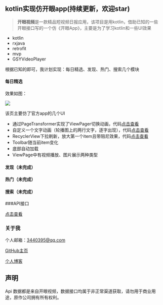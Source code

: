 ## kotlin实现仿开眼app(持续更新，欢迎star)

> **开眼视频**是一款精品短视频日报应用，该项目是用kotlin，借助已知的一些开眼接口写的一个仿《开眼App》，主要是为了学习kotlin和一些UI效果

- kotlin
- rxjava
- retrofit
- mvp
- GSYVideoPlayer

根据已知的即可，我计划实现：每日精选、发现、热门、搜索几个模块

#### 每日精选

效果如图：

![](image/home.gif)

该页主要仿了官方app的几个UI

- 通过PageTransformer实现了ViewPager切换动画，代码[点击查看](https://github.com/kaikaixue/Eyepetizer/blob/master/app/src/main/java/com/xk/eyepetizer/ui/view/banner/HomeBannerTransformer.kt)
- 自定义一个文字动画（轮播图上的两行文字，逐字出现），代码[点击查看](https://github.com/kaikaixue/Eyepetizer/blob/master/app/src/main/java/com/xk/eyepetizer/ui/view/JumpShowTextView.kt)
- RecyclerView下拉刷新，放大第一个item且带阻尼效果，代码[点击查看](https://github.com/kaikaixue/Eyepetizer/blob/master/app/src/main/java/com/xk/eyepetizer/ui/view/PullRecyclerView.kt)
- Toolbar随当前item变化
- 底部自动加载
- ViewPage中有视频播放、图片展示两种类型

#### 发现（未完成）

#### 热门（未完成）

#### 搜索（未完成）



###API接口

[点击查看](https://github.com/kaikaixue/Eyepetizer/blob/master/app/src/main/java/com/xk/eyepetizer/api)

### 关于我

个人邮箱：3440395@qq.com

[GitHub主页](https://github.com/kaikaixue/)

[个人博客](http://xuekai.top)

## 声明

Api 数据都是来自开眼视频，数据接口均属于非正常渠道获取，请勿用于商业用途，原作公司拥有所有权利。